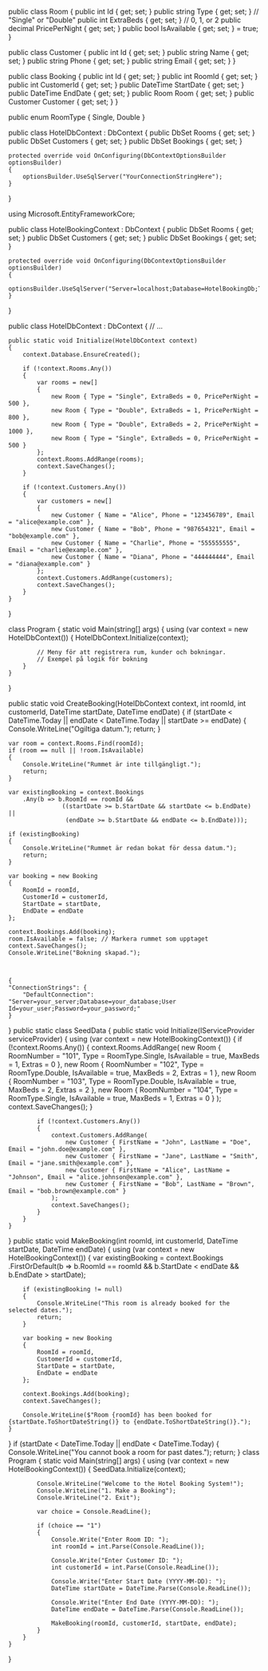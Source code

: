 public class Room
{
    public int Id { get; set; }
    public string Type { get; set; } // "Single" or "Double"
    public int ExtraBeds { get; set; } // 0, 1, or 2
    public decimal PricePerNight { get; set; }
    public bool IsAvailable { get; set; } = true;
}

public class Customer
{
    public int Id { get; set; }
    public string Name { get; set; }
    public string Phone { get; set; }
    public string Email { get; set; }
}

public class Booking
{
    public int Id { get; set; }
    public int RoomId { get; set; }
    public int CustomerId { get; set; }
    public DateTime StartDate { get; set; }
    public DateTime EndDate { get; set; }
    public Room Room { get; set; }
    public Customer Customer { get; set; }
}

public enum RoomType
{
    Single,
    Double
}



public class HotelDbContext : DbContext
{
    public DbSet<Room> Rooms { get; set; }
    public DbSet<Customer> Customers { get; set; }
    public DbSet<Booking> Bookings { get; set; }

    protected override void OnConfiguring(DbContextOptionsBuilder optionsBuilder)
    {
        optionsBuilder.UseSqlServer("YourConnectionStringHere");
    }
}

using Microsoft.EntityFrameworkCore;

public class HotelBookingContext : DbContext
{
    public DbSet<Room> Rooms { get; set; }
    public DbSet<Customer> Customers { get; set; }
    public DbSet<Booking> Bookings { get; set; }

    protected override void OnConfiguring(DbContextOptionsBuilder optionsBuilder)
    {
        optionsBuilder.UseSqlServer("Server=localhost;Database=HotelBookingDb;Trusted_Connection=True;");
    }
}


public class HotelDbContext : DbContext
{
    // ...

    public static void Initialize(HotelDbContext context)
    {
        context.Database.EnsureCreated();

        if (!context.Rooms.Any())
        {
            var rooms = new[]
            {
                new Room { Type = "Single", ExtraBeds = 0, PricePerNight = 500 },
                new Room { Type = "Double", ExtraBeds = 1, PricePerNight = 800 },
                new Room { Type = "Double", ExtraBeds = 2, PricePerNight = 1000 },
                new Room { Type = "Single", ExtraBeds = 0, PricePerNight = 500 }
            };
            context.Rooms.AddRange(rooms);
            context.SaveChanges();
        }

        if (!context.Customers.Any())
        {
            var customers = new[]
            {
                new Customer { Name = "Alice", Phone = "123456789", Email = "alice@example.com" },
                new Customer { Name = "Bob", Phone = "987654321", Email = "bob@example.com" },
                new Customer { Name = "Charlie", Phone = "555555555", Email = "charlie@example.com" },
                new Customer { Name = "Diana", Phone = "444444444", Email = "diana@example.com" }
            };
            context.Customers.AddRange(customers);
            context.SaveChanges();
        }
    }
}

class Program
{
    static void Main(string[] args)
    {
        using (var context = new HotelDbContext())
        {
            HotelDbContext.Initialize(context);
            
            // Meny för att registrera rum, kunder och bokningar.
            // Exempel på logik för bokning
        }
    }
}




public static void CreateBooking(HotelDbContext context, int roomId, int customerId, DateTime startDate, DateTime endDate)
{
    if (startDate < DateTime.Today || endDate < DateTime.Today || startDate >= endDate)
    {
        Console.WriteLine("Ogiltiga datum.");
        return;
    }

    var room = context.Rooms.Find(roomId);
    if (room == null || !room.IsAvailable)
    {
        Console.WriteLine("Rummet är inte tillgängligt.");
        return;
    }

    var existingBooking = context.Bookings
        .Any(b => b.RoomId == roomId && 
                   ((startDate >= b.StartDate && startDate <= b.EndDate) || 
                    (endDate >= b.StartDate && endDate <= b.EndDate)));

    if (existingBooking)
    {
        Console.WriteLine("Rummet är redan bokat för dessa datum.");
        return;
    }

    var booking = new Booking
    {
        RoomId = roomId,
        CustomerId = customerId,
        StartDate = startDate,
        EndDate = endDate
    };

    context.Bookings.Add(booking);
    room.IsAvailable = false; // Markera rummet som upptaget
    context.SaveChanges();
    Console.WriteLine("Bokning skapad.");



    {
    "ConnectionStrings": {
        "DefaultConnection": "Server=your_server;Database=your_database;User Id=your_user;Password=your_password;"
    }
}
public static class SeedData
{
    public static void Initialize(IServiceProvider serviceProvider)
    {
        using (var context = new HotelBookingContext())
        {
            if (!context.Rooms.Any())
            {
                context.Rooms.AddRange(
                    new Room { RoomNumber = "101", Type = RoomType.Single, IsAvailable = true, MaxBeds = 1, Extras = 0 },
                    new Room { RoomNumber = "102", Type = RoomType.Double, IsAvailable = true, MaxBeds = 2, Extras = 1 },
                    new Room { RoomNumber = "103", Type = RoomType.Double, IsAvailable = true, MaxBeds = 2, Extras = 2 },
                    new Room { RoomNumber = "104", Type = RoomType.Single, IsAvailable = true, MaxBeds = 1, Extras = 0 }
                );
                context.SaveChanges();
            }

            if (!context.Customers.Any())
            {
                context.Customers.AddRange(
                    new Customer { FirstName = "John", LastName = "Doe", Email = "john.doe@example.com" },
                    new Customer { FirstName = "Jane", LastName = "Smith", Email = "jane.smith@example.com" },
                    new Customer { FirstName = "Alice", LastName = "Johnson", Email = "alice.johnson@example.com" },
                    new Customer { FirstName = "Bob", LastName = "Brown", Email = "bob.brown@example.com" }
                );
                context.SaveChanges();
            }
        }
    }
}
public static void MakeBooking(int roomId, int customerId, DateTime startDate, DateTime endDate)
{
    using (var context = new HotelBookingContext())
    {
        var existingBooking = context.Bookings
            .FirstOrDefault(b => b.RoomId == roomId && b.StartDate < endDate && b.EndDate > startDate);

        if (existingBooking != null)
        {
            Console.WriteLine("This room is already booked for the selected dates.");
            return;
        }

        var booking = new Booking
        {
            RoomId = roomId,
            CustomerId = customerId,
            StartDate = startDate,
            EndDate = endDate
        };

        context.Bookings.Add(booking);
        context.SaveChanges();

        Console.WriteLine($"Room {roomId} has been booked for {startDate.ToShortDateString()} to {endDate.ToShortDateString()}.");
    }
}
if (startDate < DateTime.Today || endDate < DateTime.Today)
{
    Console.WriteLine("You cannot book a room for past dates.");
    return;
}
class Program
{
    static void Main(string[] args)
    {
        using (var context = new HotelBookingContext())
        {
            SeedData.Initialize(context);

            Console.WriteLine("Welcome to the Hotel Booking System!");
            Console.WriteLine("1. Make a Booking");
            Console.WriteLine("2. Exit");

            var choice = Console.ReadLine();

            if (choice == "1")
            {
                Console.Write("Enter Room ID: ");
                int roomId = int.Parse(Console.ReadLine());

                Console.Write("Enter Customer ID: ");
                int customerId = int.Parse(Console.ReadLine());

                Console.Write("Enter Start Date (YYYY-MM-DD): ");
                DateTime startDate = DateTime.Parse(Console.ReadLine());

                Console.Write("Enter End Date (YYYY-MM-DD): ");
                DateTime endDate = DateTime.Parse(Console.ReadLine());

                MakeBooking(roomId, customerId, startDate, endDate);
            }
        }
    }
}
